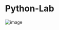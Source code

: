 # Python-Lab
![image](https://user-images.githubusercontent.com/112625430/193734723-e666dbd9-c952-46ed-a3f7-4ac22f63307f.png)
